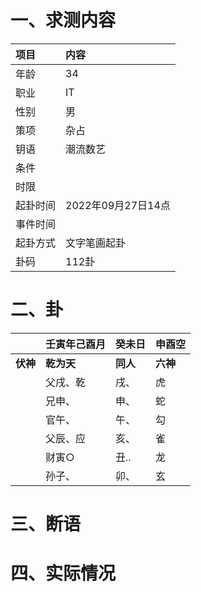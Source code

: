 # 一、求测内容
|项目|内容|
|:-|:-|
|年龄|34|
|职业|IT|
|性别|男|
|策项|杂占|
|钥语|潮流数艺|
|条件||
|时限||
|起卦时间|2022年09月27日14点|
|事件时间||
|起卦方式|文字笔画起卦|
|卦码|112卦|

# 二、卦
||壬寅年己酉月|癸未日|申酉空|
|:-|:-|:-|:-|
|**伏神**|**乾为天**|**同人**|**六神**|
||父戌、乾|戌、|虎|
||兄申、|申、|蛇|
||官午、|午、|勾|
||父辰、应|亥、|雀|
||财寅○|丑..|龙|
||孙子、|卯、|玄|


# 三、断语

# 四、实际情况